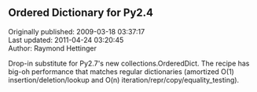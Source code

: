 ## Ordered Dictionary for Py2.4  
Originally published: 2009-03-18 03:37:17  
Last updated: 2011-04-24 03:20:45  
Author: Raymond Hettinger  
  
Drop-in substitute for Py2.7's new collections.OrderedDict.  The recipe has big-oh performance that matches regular dictionaries (amortized O(1) insertion/deletion/lookup and O(n) iteration/repr/copy/equality_testing).